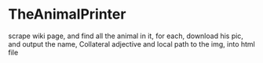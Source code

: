 # TheAnimalPrinter
scrape wiki page, and find all the animal in it, for each, download his pic, and output the name, Collateral adjective and local path to the img, into html file 
